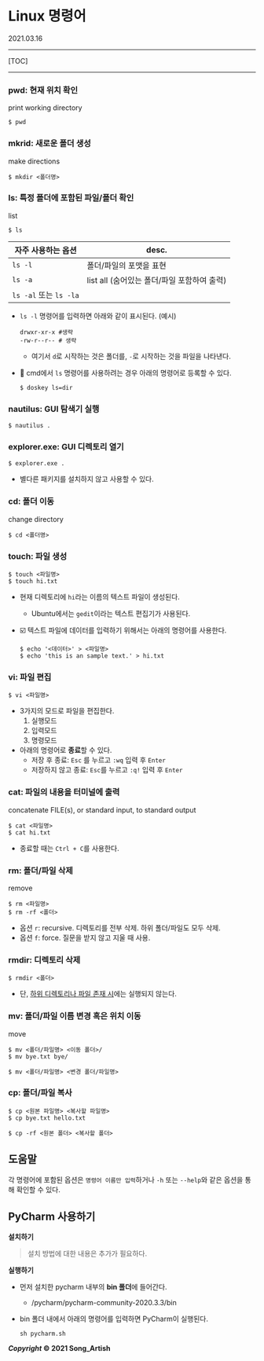 # Linux 명령어

2021.03.16

---

[TOC]

---



### pwd: 현재 위치 확인

print working directory

```shell
$ pwd
```

### mkrid: 새로운 폴더 생성

make directions

```shell
$ mkdir <폴더명>
```

### ls: 특정 폴더에 포함된 파일/폴더 확인

list

```shell
$ ls
```

| 자주 사용하는 옵션     | desc.                                       |
| ---------------------- | ------------------------------------------- |
| `ls -l`                | 폴더/파일의 포맷을 표현                     |
| `ls -a`                | list all (숨어있는 폴더/파일 포함하여 출력) |
| `ls -al` 또는 `ls -la` |                                             |

- `ls -l` 명령어를 입력하면 아래와 같이 표시된다. (예시)

  ```
  drwxr-xr-x #생략
  -rw-r--r-- # 생략
  ```

  - 여기서 `d`로 시작하는 것은 폴더를, `-`로 시작하는 것을 파일을 나타낸다.

- :pushpin: cmd에서 `ls` 명령어를 사용하려는 경우 아래의 명령어로 등록할 수 있다.

  ```shell
  $ doskey ls=dir
  ```

### nautilus: GUI 탐색기 실행

```shell
$ nautilus .
```

### explorer.exe: GUI 디렉토리 열기

```shell
$ explorer.exe .
```

- 별다른 패키지를 설치하지 않고 사용할 수 있다.

### cd: 폴더 이동

change directory

```shell
$ cd <폴더명>
```

### touch: 파일 생성

```shell
$ touch <파일명>
$ touch hi.txt
```

- 현재 디렉토리에 `hi`라는 이름의 텍스트 파일이 생성된다.

  - Ubuntu에서는 `gedit`이라는 텍스트 편집기가 사용된다.

- :ballot_box_with_check: 텍스트 파일에 데이터를 입력하기 위해서는 아래의 명령어를 사용한다.

  ```shell
  $ echo '<데이터>' > <파일명>
  $ echo 'this is an sample text.' > hi.txt
  ```

### vi: 파일 편집

```shell
$ vi <파일명>
```

- 3가지의 모드로 파일을 편집한다.
  1. 실행모드
  2. 입력모드
  3. 명령모드
- 아래의 명령어로 **종료**할 수 있다.
  - 저장 후 종료: `Esc` 를 누르고 `:wq` 입력 후 `Enter`
  - 저장하지 않고 종료: `Esc`를 누르고 `:q!` 입력 후 `Enter`

### cat: 파일의 내용을 터미널에 출력

concatenate FILE(s), or standard input, to standard output

```shell
$ cat <파일명>
$ cat hi.txt
```

- 종료할 때는 `Ctrl + C`를 사용한다.

### rm: 폴더/파일 삭제

remove

```shell
$ rm <파일명>
$ rm -rf <폴더>
```

- 옵션 `r`: recursive. 디렉토리를 전부 삭제. 하위 폴더/파일도 모두 삭제.
- 옵션 `f`: force. 질문을 받지 않고 지울 때 사용.

### rmdir: 디렉토리 삭제

```shell
$ rmdir <폴더>
```

- 단, <u>하위 디렉토리나 파일 존재 시</u>에는 실행되지 않는다.

### mv: 폴더/파일 이름 변경 혹은 위치 이동

move

```shell
$ mv <폴더/파일명> <이동 폴더>/
$ mv bye.txt bye/
```

```shell
$ mv <폴더/파일명> <변경 폴더/파일명>
```

### cp: 폴더/파일 복사

```shell
$ cp <원본 파일명> <복사할 파일명>
$ cp bye.txt hello.txt
```

```shell
$ cp -rf <원본 폴더> <복사할 폴더>
```



## 도움말

각 명령어에 포함된 옵션은 `명령어 이름만 입력`하거나 `-h` 또는 `--help`와 같은 옵션을 통해 확인할 수 있다.



## PyCharm 사용하기

**설치하기**

> 설치 방법에 대한 내용은 추가가 필요하다.

**실행하기**

- 먼저 설치한 pycharm 내부의 **bin 폴더**에 들어간다.

  - /pycharm/pycharm-community-2020.3.3/bin

- bin 폴더 내에서 아래의 명령어를 입력하면 PyCharm이 실행된다.

  ```shell
  sh pycharm.sh
  ```




***Copyright* © 2021 Song_Artish**